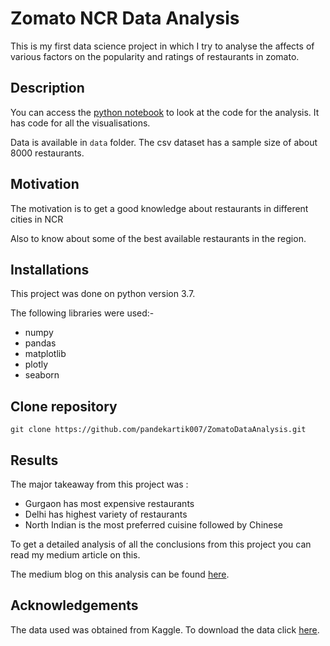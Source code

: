 # Zomato NCR Data Analysis
This is my first data science project in which I try to analyse the affects of various factors on the popularity and ratings of restaurants in zomato.

## Description
You can access the [python notebook](https://github.com/pandekartik007/ZomatoDataAnalysis/blob/master/DataAnalysis.ipynb) to look at the code for the analysis. It has code for all the visualisations. 

Data is available in `data` folder. The csv dataset has a sample size of about 8000 restaurants.

## Motivation
The motivation is to get a good knowledge about restaurants in different cities in NCR

Also to know about some of the best available restaurants in the region.

## Installations
This project was done on python version 3.7.

The following libraries were used:-
* numpy
* pandas
* matplotlib
* plotly
* seaborn

## Clone repository
```
git clone https://github.com/pandekartik007/ZomatoDataAnalysis.git
```
## Results
The major takeaway from this project was :
* Gurgaon has most expensive restaurants
* Delhi has highest variety of restaurants
* North Indian is the most preferred cuisine followed by Chinese

To get a detailed analysis of all the conclusions from this project you can read my medium article on this.

The medium blog on this analysis can be found [here](https://medium.com/@pandekartik007/zomato-ncr-data-analysis-e7665edb249a).

## Acknowledgements
The data used was obtained from Kaggle. To download the data click [here](https://www.kaggle.com/shrutimehta/zomato-restaurants-data).
